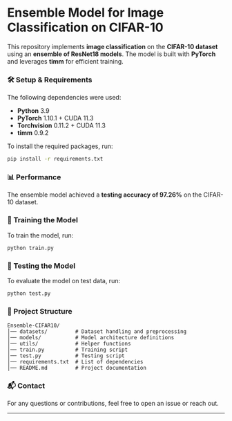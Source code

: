 # **Ensemble Model for Image Classification on CIFAR-10**  

This repository implements **image classification** on the **CIFAR-10 dataset** using an **ensemble of ResNet18 models**. The model is built with **PyTorch** and leverages **timm** for efficient training.  

### **🛠️ Setup & Requirements**  
The following dependencies were used:  
- **Python** 3.9  
- **PyTorch** 1.10.1 + CUDA 11.3  
- **Torchvision** 0.11.2 + CUDA 11.3  
- **timm** 0.9.2  

To install the required packages, run:  
```sh
pip install -r requirements.txt
```  

### **📊 Performance**  
The ensemble model achieved a **testing accuracy of 97.26%** on the CIFAR-10 dataset.  

### **🚀 Training the Model**  
To train the model, run:  
```sh
python train.py
```  

### **🎯 Testing the Model**  
To evaluate the model on test data, run:  
```sh
python test.py
```  

### **📂 Project Structure**  
```
Ensemble-CIFAR10/
│── datasets/         # Dataset handling and preprocessing
│── models/           # Model architecture definitions
│── utils/            # Helper functions
│── train.py          # Training script
│── test.py           # Testing script
│── requirements.txt  # List of dependencies
│── README.md         # Project documentation
```  

### **📬 Contact**  
For any questions or contributions, feel free to open an issue or reach out.  

---
